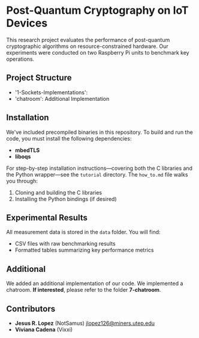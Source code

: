# Post-Quantum Cryptography on IoT Devices

This research project evaluates the performance of post-quantum cryptographic algorithms on resource-constrained hardware. Our experiments were conducted on two Raspberry Pi units to benchmark key operations.

## Project Structure

- '1-Sockets-Implementations':
- 'chatroom': Additional Implementation

## Installation

We've included precompiled binaries in this repository. To build and run the code, you must install the following dependencies:

- **mbedTLS**
- **liboqs**

For step-by-step installation instructions—covering both the C libraries and the Python wrapper—see the `tutorial` directory. The `how_to.md` file walks you through:

1. Cloning and building the C libraries
2. Installing the Python bindings (if desired)

## Experimental Results

All measurement data is stored in the `data` folder. You will find:

- CSV files with raw benchmarking results
- Formatted tables summarizing key performance metrics

## Additional

We added an additional implementation of our code. We implemented a chatroom. **If interested**, please refer to the folder **7-chatroom**.

## Contributors

- **Jesus R. Lopez** (NotSamus) jlopez126@miners.utep.edu
- **Viviana Cadena** (Vixxi)
